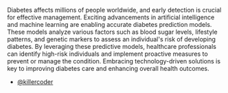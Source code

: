 
Diabetes affects millions of people worldwide, and early detection is crucial for effective management. Exciting advancements in artificial intelligence and machine learning are enabling accurate diabetes prediction models. These models analyze various factors such as blood sugar levels, lifestyle patterns, and genetic markers to assess an individual's risk of developing diabetes. By leveraging these predictive models, healthcare professionals can identify high-risk individuals and implement proactive measures to prevent or manage the condition. Embracing technology-driven solutions is key to improving diabetes care and enhancing overall health outcomes.



- [@killercoder](https://github.com/ShakilDeep)



